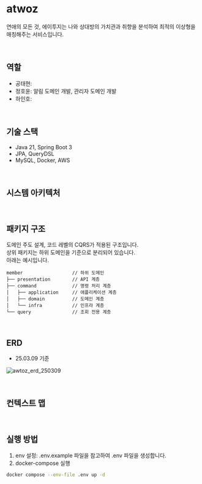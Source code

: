 # atwoz
연애의 모든 것, 에이투지는 나와 상대방의 가치관과 취향을 분석하여 최적의 이상형을 매칭해주는 서비스입니다.

<br>

## 역할
- 공태현:
- 정호윤: 알림 도메인 개발, 관리자 도메인 개발
- 하인호: 

<br>

## 기술 스택
- Java 21, Spring Boot 3
- JPA, QueryDSL
- MySQL, Docker, AWS

<br>

## 시스템 아키텍처


<br>

## 패키지 구조
도메인 주도 설계, 코드 레벨의 CQRS가 적용된 구조입니다.  
상위 패키지는 하위 도메인을 기준으로 분리되어 있습니다.  
아래는 예시입니다.

```
member                  // 하위 도메인
├── presentation        // API 계층
├── command             // 명령 처리 계층
│   ├── application     // 애플리케이션 계층
│   ├── domain          // 도메인 계층
│   └── infra           // 인프라 계층
└── query               // 조회 전용 계층
```

<br>

## ERD
- 25.03.09 기준

![awtoz_erd_250309](https://github.com/user-attachments/assets/366fd8d4-8c50-4f4a-ba6d-f746061c7349)

<br>

## 컨텍스트 맵

<br>

## 실행 방법
1. env 설정: .env.example 파일을 참고하여 .env 파일을 생성합니다.
2. docker-compose 실행
```bash
docker compose --env-file .env up -d
```
